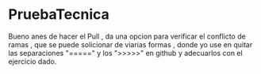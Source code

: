 # PruebaTecnica
 <Separacion de cada rama conflicto>
 Bueno anes de hacer el Pull , da una opcion para verificar el conflicto de ramas , que se puede solicionar de viarias formas , donde yo use en quitar las separaciones "=====" y los ">>>>>" en github y adecuarlos con el ejercicio dado.

